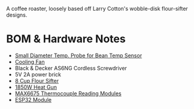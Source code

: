 A coffee roaster, loosely based off Larry Cotton's wobble-disk flour-sifter designs.

# BOM & Hardware Notes
- [Small Diameter Temp. Probe for Bean Temp Sensor](https://www.amazon.com/dp/B07MMWH4P9)
- [Cooling Fan](https://www.amazon.com/dp/B08LZKQZVC)
- Black & Decker AS6NG Cordless Screwdriver
- 5V 2A power brick
- [8 Cup Flour Sifter](https://www.amazon.com/dp/B09LLZ3LHD)
- [1850W Heat Gun](https://www.amazon.com/dp/B093QDR594)
- [MAX6675 Thermocouple Reading Modules](https://www.amazon.com/dp/B0915MWCHR)
- [ESP32 Module](https://www.amazon.com/gp/product/B09C5RDZ8G)